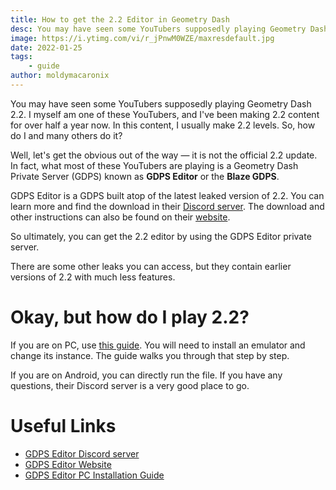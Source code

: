 ```yaml
---
title: How to get the 2.2 Editor in Geometry Dash
desc: You may have seen some YouTubers supposedly playing Geometry Dash 2.2. I myself am one of these YouTubers, and I've been making 2.2 content for over half a year now.
image: https://i.ytimg.com/vi/r_jPnwM0WZE/maxresdefault.jpg
date: 2022-01-25
tags:
    - guide
author: moldymacaronix
---
```


You may have seen some YouTubers supposedly playing Geometry Dash 2.2. I myself am one of these YouTubers, and I've been making 2.2 content for over half a year now. In this content, I usually make 2.2 levels. So, how do I and many others do it?

Well, let's get the obvious out of the way — it is not the official 2.2 update. In fact, what most of these YouTubers are playing is a Geometry Dash Private Server (GDPS) known as **GDPS Editor** or the **Blaze GDPS**.

GDPS Editor is a GDPS built atop of the latest leaked version of 2.2. You can learn more and find the download in their [Discord server](https://discord.com/invite/4n8n98AkSk). The download and other instructions can also be found on their [website](https://gdpseditor.com/os.html).

So ultimately, you can get the 2.2 editor by using the GDPS Editor private server.

There are some other leaks you can access, but they contain earlier versions of 2.2 with much less features.

# Okay, but how do I play 2.2?

If you are on PC, use [this guide](https://docs.google.com/document/d/1uBYwMdy4vJ3NrZDHQV2uPXfgVg76Ijo5TQrJR9SeEtU/edit?usp=sharing). You will need to install an emulator and change its instance. The guide walks you through that step by step.

If you are on Android, you can directly run the file. If you have any questions, their Discord server is a very good place to go.

# Useful Links

* [GDPS Editor Discord server](https://discord.com/invite/4n8n98AkSk)
* [GDPS Editor Website](https://gdpseditor.com/os.html)
* [GDPS Editor PC Installation Guide](https://docs.google.com/document/d/1uBYwMdy4vJ3NrZDHQV2uPXfgVg76Ijo5TQrJR9SeEtU/edit?usp=sharing)